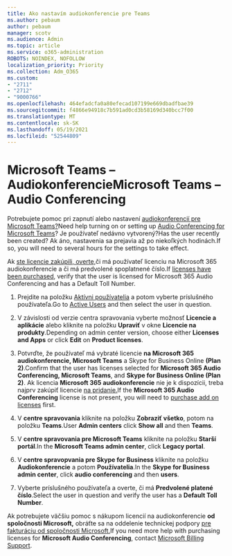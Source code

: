 ```yaml
---
title: Ako nastavím audiokonferencie pre Teams
ms.author: pebaum
author: pebaum
manager: scotv
ms.audience: Admin
ms.topic: article
ms.service: o365-administration
ROBOTS: NOINDEX, NOFOLLOW
localization_priority: Priority
ms.collection: Adm_O365
ms.custom:
- "2711"
- "2712"
- "9000766"
ms.openlocfilehash: 464efadcfa0a80efecad107199e669dbadfbae39
ms.sourcegitcommit: f4866e94918c7b591ad0cd3b58169d340bcc7f00
ms.translationtype: MT
ms.contentlocale: sk-SK
ms.lasthandoff: 05/19/2021
ms.locfileid: "52544809"
---
```

# <a name="microsoft-teams--audio-conferencing"></a><span data-ttu-id="2f23d-102">Microsoft Teams – Audiokonferencie</span><span class="sxs-lookup"><span data-stu-id="2f23d-102">Microsoft Teams – Audio Conferencing</span></span>

<span data-ttu-id="2f23d-103">Potrebujete pomoc pri zapnutí alebo nastavení [audiokonferencií pre Microsoft Teams?](/microsoftteams/set-up-audio-conferencing-in-teams)</span><span class="sxs-lookup"><span data-stu-id="2f23d-103">Need help turning on or setting up [Audio Conferencing for Microsoft Teams](/microsoftteams/set-up-audio-conferencing-in-teams)?</span></span>  <span data-ttu-id="2f23d-104">Je používateľ nedávno vytvorený?</span><span class="sxs-lookup"><span data-stu-id="2f23d-104">Has the user recently been created?</span></span> <span data-ttu-id="2f23d-105">Ak áno, nastavenia sa prejavia až po niekoľkých hodinách.</span><span class="sxs-lookup"><span data-stu-id="2f23d-105">If so, you will need to several hours for the settings to take effect.</span></span>

<span data-ttu-id="2f23d-106">Ak [ste licencie zakúpili, overte,](/microsoftteams/set-up-audio-conferencing-in-teams#step-2-get-and-assign-licenses)či má používateľ licenciu na Microsoft 365 audiokonferencie a či má predvolené spoplatnené číslo.</span><span class="sxs-lookup"><span data-stu-id="2f23d-106">If [licenses have been purchased](/microsoftteams/set-up-audio-conferencing-in-teams#step-2-get-and-assign-licenses), verify that the user is licensed for Microsoft 365 Audio Conferencing and has a Default Toll Number.</span></span>

1. <span data-ttu-id="2f23d-107">Prejdite na položku [Aktívni používatelia](https://admin.microsoft.com/Adminportal/Home?source=applauncher#/users) a potom vyberte príslušného používateľa.</span><span class="sxs-lookup"><span data-stu-id="2f23d-107">Go to [Active Users](https://admin.microsoft.com/Adminportal/Home?source=applauncher#/users) and then select the user in question.</span></span>

2. <span data-ttu-id="2f23d-108">V závislosti od verzie centra spravovania vyberte možnosť **Licencie a aplikácie** alebo kliknite na položku **Upraviť** v okne **Licencie na produkty**.</span><span class="sxs-lookup"><span data-stu-id="2f23d-108">Depending on admin center version, choose either **Licenses and Apps** or click **Edit** on **Product licenses**.</span></span>

3. <span data-ttu-id="2f23d-109">Potvrďte, že používateľ má vybraté licencie **na Microsoft 365 audiokonferencie, Microsoft Teams** a Skype for Business Online **(Plan 2)**.</span><span class="sxs-lookup"><span data-stu-id="2f23d-109">Confirm that the user has licenses selected for **Microsoft 365 Audio Conferencing, Microsoft Teams**, and **Skype for Business Online (Plan 2)**.</span></span> <span data-ttu-id="2f23d-110">Ak licencia **Microsoft 365 audiokonferencie** nie je k dispozícii, treba najprv zakúpiť licencie [na pridanie.](/microsoftteams/teams-add-on-licensing/microsoft-teams-add-on-licensing?tabs=small-business)</span><span class="sxs-lookup"><span data-stu-id="2f23d-110">If the **Microsoft 365 Audio Conferencing** license is not present, you will need to [purchase add on licenses](/microsoftteams/teams-add-on-licensing/microsoft-teams-add-on-licensing?tabs=small-business) first.</span></span>

4. <span data-ttu-id="2f23d-111">V **centre spravovania** kliknite na položku **Zobraziť všetko**, potom na položku **Teams**.</span><span class="sxs-lookup"><span data-stu-id="2f23d-111">User **Admin centers** click **Show all** and then **Teams**.</span></span>

5. <span data-ttu-id="2f23d-112">V **centre spravovania pre Microsoft Teams** kliknite na položku **Starší portál**.</span><span class="sxs-lookup"><span data-stu-id="2f23d-112">In the **Microsoft Teams admin center**, click **Legacy portal**.</span></span>

6. <span data-ttu-id="2f23d-113">V **centre spravopvania pre Skype for Business** kliknite na položku **Audiokonferencie** a potom **Používatelia**.</span><span class="sxs-lookup"><span data-stu-id="2f23d-113">In the **Skype for Business admin center**, click **audio conferencing** and then **users**.</span></span>

7. <span data-ttu-id="2f23d-114">Vyberte príslušného používateľa a overte, či má **Predvolené platené číslo**.</span><span class="sxs-lookup"><span data-stu-id="2f23d-114">Select the user in question and verify the user has a **Default Toll Number**.</span></span>

<span data-ttu-id="2f23d-115">Ak potrebujete väčšiu pomoc s nákupom licencií na audiokonferencie **od spoločnosti Microsoft,** obráťte sa na oddelenie technickej podpory [pre fakturáciu od spoločnosti Microsoft.](https://go.microsoft.com/fwlink/p/?linkid=518322)</span><span class="sxs-lookup"><span data-stu-id="2f23d-115">If you need more help with purchasing licenses for **Microsoft Audio Conferencing**, contact [Microsoft Billing Support](https://go.microsoft.com/fwlink/p/?linkid=518322).</span></span>
